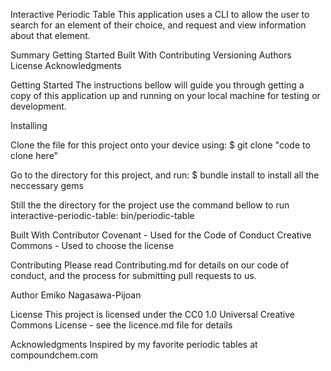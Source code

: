 Interactive Periodic Table
This application uses a CLI to allow the user to search for an element of their choice, and request and view information about that element.   

Summary
Getting Started
Built With
Contributing
Versioning
Authors
License
Acknowledgments

Getting Started
The instructions bellow will guide you through getting a copy of this application up and running on your local machine for testing or development.

Installing

Clone the file for this project onto your device using:
$ git clone "code to clone here"

Go to the directory for this project, and run:
$ bundle install
to install all the neccessary gems

Still the the directory for the project use the command bellow to run interactive-periodic-table:
bin/periodic-table

Built With
Contributor Covenant - Used for the Code of Conduct
Creative Commons - Used to choose the license

Contributing
Please read Contributing.md for details on our code of conduct, and the process for submitting pull requests to us.

Author
Emiko Nagasawa-Pijoan

License
This project is licensed under the CC0 1.0 Universal Creative Commons License - see the licence.md file for details

Acknowledgments
Inspired by my favorite periodic tables at compoundchem.com

